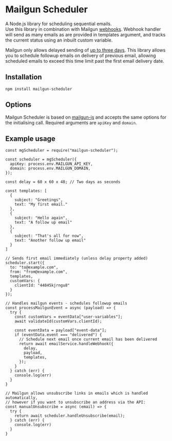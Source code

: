 # Mailgun Scheduler

A Node.js library for scheduling sequential emails.  
Use this library in combination with Mailgun [webhooks](https://documentation.mailgun.com/en/latest/user_manual.html#webhooks).
Webhook handler will send as many emails as are provided in templates argument, and tracks the current status using an inbuilt custom variable.

Mailgun only allows delayed sending of [up to three days](https://documentation.mailgun.com/en/latest/user_manual.html#scheduling-delivery). This library allows you to schedule followup emails on delivery of previous email, allowing scheduled emails to exceed this time limit past the first email delivery date.

## Installation

    npm install mailgun-scheduler

## Options

Mailgun Scheduler is based on [mailgun-js](https://www.npmjs.com/package/mailgun-js) and accepts the same options for the initialising call. Required arguments are `apiKey` and `domain`.

## Example usage

```
const mgScheduler = require("mailgun-scheduler");

const scheduler = mgScheduler({
  apiKey: process.env.MAILGUN_API_KEY,
  domain: process.env.MAILGUN_DOMAIN,
});

const delay = 60 x 60 x 48; // Two days as seconds

const templates: [
  {
    subject: "Greetings",
    text: "My first email."
  },
  {
    subject: "Hello again",
    text: "A follow up email"
  },
  {
    subject: "That's all for now",
    text: "Another follow up email"
  }
]

// Sends first email immediately (unless delay property added)
scheduler.start({
  to: "to@example.com",
  from: "from@example.com",
  templates,
  customVars: {
    clientId: "44845kjrngu8"
  }
});

// Handles mailgun events - schedules followup emails
const processMailgunEvent = async (payload) => {
  try {
    const customVars = eventData["user-variables"];
    await validateId(customVars.clientId);

    const eventData = payload["event-data"];
    if (eventData.event === "delivered") {
      // Schedule next email once current email has been delivered
      return await emailService.handleWebhook({
        delay,
        payload,
        templates,
      });
    }
  } catch (err) {
    console.log(err)
  }
}

// Mailgun allows unsubscribe links in emails which is handled automatically,
// however if you want to unsubscribe an address via the API:
const manualUnsubscribe = async (email) => {
  try {
    return await scheduler.handleUnsubscribe(email);
  } catch (err) {
    console.log(err)
  }
}


```
